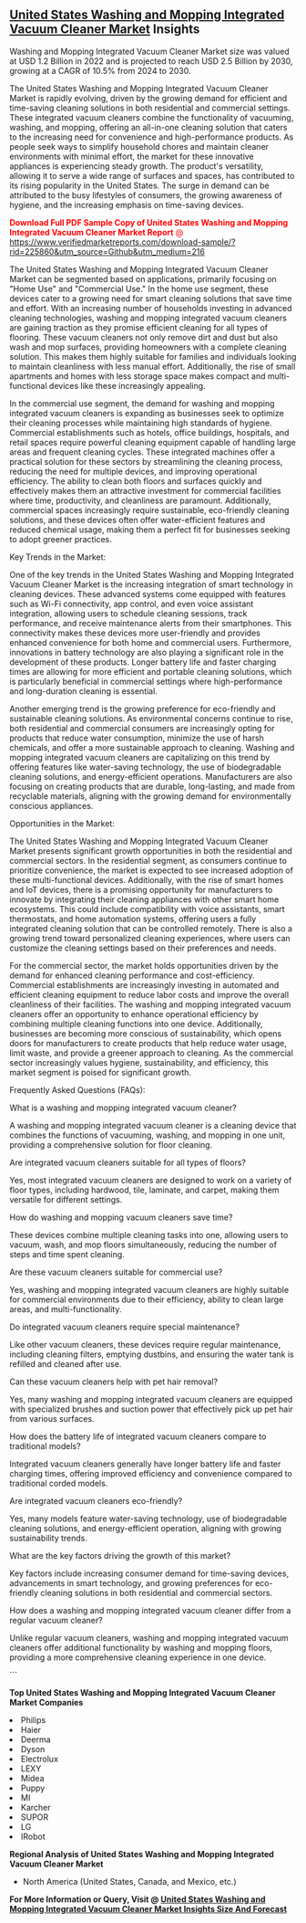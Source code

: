 <h2><a href="https://www.verifiedmarketreports.com/download-sample/?rid=225860&amp;utm_source=Github&amp;utm_medium=216" target="_blank">United States Washing and Mopping Integrated Vacuum Cleaner Market</a> Insights</h2><p>Washing and Mopping Integrated Vacuum Cleaner Market size was valued at USD 1.2 Billion in 2022 and is projected to reach USD 2.5 Billion by 2030, growing at a CAGR of 10.5% from 2024 to 2030.</p><p><p>The United States Washing and Mopping Integrated Vacuum Cleaner Market is rapidly evolving, driven by the growing demand for efficient and time-saving cleaning solutions in both residential and commercial settings. These integrated vacuum cleaners combine the functionality of vacuuming, washing, and mopping, offering an all-in-one cleaning solution that caters to the increasing need for convenience and high-performance products. As people seek ways to simplify household chores and maintain cleaner environments with minimal effort, the market for these innovative appliances is experiencing steady growth. The product's versatility, allowing it to serve a wide range of surfaces and spaces, has contributed to its rising popularity in the United States. The surge in demand can be attributed to the busy lifestyles of consumers, the growing awareness of hygiene, and the increasing emphasis on time-saving devices.<p><span class=""><span style="color: #ff0000;"><strong>Download Full PDF Sample Copy of United States Washing and Mopping Integrated Vacuum Cleaner Market Report</strong> @ </span><a href="https://www.verifiedmarketreports.com/download-sample/?rid=225860&amp;utm_source=Github&amp;utm_medium=216" target="_blank">https://www.verifiedmarketreports.com/download-sample/?rid=225860&amp;utm_source=Github&amp;utm_medium=216</a></span></p></p><p>The United States Washing and Mopping Integrated Vacuum Cleaner Market can be segmented based on applications, primarily focusing on "Home Use" and "Commercial Use." In the home use segment, these devices cater to a growing need for smart cleaning solutions that save time and effort. With an increasing number of households investing in advanced cleaning technologies, washing and mopping integrated vacuum cleaners are gaining traction as they promise efficient cleaning for all types of flooring. These vacuum cleaners not only remove dirt and dust but also wash and mop surfaces, providing homeowners with a complete cleaning solution. This makes them highly suitable for families and individuals looking to maintain cleanliness with less manual effort. Additionally, the rise of small apartments and homes with less storage space makes compact and multi-functional devices like these increasingly appealing. <p>In the commercial use segment, the demand for washing and mopping integrated vacuum cleaners is expanding as businesses seek to optimize their cleaning processes while maintaining high standards of hygiene. Commercial establishments such as hotels, office buildings, hospitals, and retail spaces require powerful cleaning equipment capable of handling large areas and frequent cleaning cycles. These integrated machines offer a practical solution for these sectors by streamlining the cleaning process, reducing the need for multiple devices, and improving operational efficiency. The ability to clean both floors and surfaces quickly and effectively makes them an attractive investment for commercial facilities where time, productivity, and cleanliness are paramount. Additionally, commercial spaces increasingly require sustainable, eco-friendly cleaning solutions, and these devices often offer water-efficient features and reduced chemical usage, making them a perfect fit for businesses seeking to adopt greener practices. <p>Key Trends in the Market:</p><p>One of the key trends in the United States Washing and Mopping Integrated Vacuum Cleaner Market is the increasing integration of smart technology in cleaning devices. These advanced systems come equipped with features such as Wi-Fi connectivity, app control, and even voice assistant integration, allowing users to schedule cleaning sessions, track performance, and receive maintenance alerts from their smartphones. This connectivity makes these devices more user-friendly and provides enhanced convenience for both home and commercial users. Furthermore, innovations in battery technology are also playing a significant role in the development of these products. Longer battery life and faster charging times are allowing for more efficient and portable cleaning solutions, which is particularly beneficial in commercial settings where high-performance and long-duration cleaning is essential.<p>Another emerging trend is the growing preference for eco-friendly and sustainable cleaning solutions. As environmental concerns continue to rise, both residential and commercial consumers are increasingly opting for products that reduce water consumption, minimize the use of harsh chemicals, and offer a more sustainable approach to cleaning. Washing and mopping integrated vacuum cleaners are capitalizing on this trend by offering features like water-saving technology, the use of biodegradable cleaning solutions, and energy-efficient operations. Manufacturers are also focusing on creating products that are durable, long-lasting, and made from recyclable materials, aligning with the growing demand for environmentally conscious appliances.<p>Opportunities in the Market:</p><p>The United States Washing and Mopping Integrated Vacuum Cleaner Market presents significant growth opportunities in both the residential and commercial sectors. In the residential segment, as consumers continue to prioritize convenience, the market is expected to see increased adoption of these multi-functional devices. Additionally, with the rise of smart homes and IoT devices, there is a promising opportunity for manufacturers to innovate by integrating their cleaning appliances with other smart home ecosystems. This could include compatibility with voice assistants, smart thermostats, and home automation systems, offering users a fully integrated cleaning solution that can be controlled remotely. There is also a growing trend toward personalized cleaning experiences, where users can customize the cleaning settings based on their preferences and needs.<p>For the commercial sector, the market holds opportunities driven by the demand for enhanced cleaning performance and cost-efficiency. Commercial establishments are increasingly investing in automated and efficient cleaning equipment to reduce labor costs and improve the overall cleanliness of their facilities. The washing and mopping integrated vacuum cleaners offer an opportunity to enhance operational efficiency by combining multiple cleaning functions into one device. Additionally, businesses are becoming more conscious of sustainability, which opens doors for manufacturers to create products that help reduce water usage, limit waste, and provide a greener approach to cleaning. As the commercial sector increasingly values hygiene, sustainability, and efficiency, this market segment is poised for significant growth.<p>Frequently Asked Questions (FAQs):</p><p>What is a washing and mopping integrated vacuum cleaner?</p><p>A washing and mopping integrated vacuum cleaner is a cleaning device that combines the functions of vacuuming, washing, and mopping in one unit, providing a comprehensive solution for floor cleaning.</p><p>Are integrated vacuum cleaners suitable for all types of floors?</p><p>Yes, most integrated vacuum cleaners are designed to work on a variety of floor types, including hardwood, tile, laminate, and carpet, making them versatile for different settings.</p><p>How do washing and mopping vacuum cleaners save time?</p><p>These devices combine multiple cleaning tasks into one, allowing users to vacuum, wash, and mop floors simultaneously, reducing the number of steps and time spent cleaning.</p><p>Are these vacuum cleaners suitable for commercial use?</p><p>Yes, washing and mopping integrated vacuum cleaners are highly suitable for commercial environments due to their efficiency, ability to clean large areas, and multi-functionality.</p><p>Do integrated vacuum cleaners require special maintenance?</p><p>Like other vacuum cleaners, these devices require regular maintenance, including cleaning filters, emptying dustbins, and ensuring the water tank is refilled and cleaned after use.</p><p>Can these vacuum cleaners help with pet hair removal?</p><p>Yes, many washing and mopping integrated vacuum cleaners are equipped with specialized brushes and suction power that effectively pick up pet hair from various surfaces.</p><p>How does the battery life of integrated vacuum cleaners compare to traditional models?</p><p>Integrated vacuum cleaners generally have longer battery life and faster charging times, offering improved efficiency and convenience compared to traditional corded models.</p><p>Are integrated vacuum cleaners eco-friendly?</p><p>Yes, many models feature water-saving technology, use of biodegradable cleaning solutions, and energy-efficient operation, aligning with growing sustainability trends.</p><p>What are the key factors driving the growth of this market?</p><p>Key factors include increasing consumer demand for time-saving devices, advancements in smart technology, and growing preferences for eco-friendly cleaning solutions in both residential and commercial sectors.</p><p>How does a washing and mopping integrated vacuum cleaner differ from a regular vacuum cleaner?</p><p>Unlike regular vacuum cleaners, washing and mopping integrated vacuum cleaners offer additional functionality by washing and mopping floors, providing a more comprehensive cleaning experience in one device.</p>```</p><p><strong>Top United States Washing and Mopping Integrated Vacuum Cleaner Market Companies</strong></p><div data-test-id=""><p><li>Philips</li><li> Haier</li><li> Deerma</li><li> Dyson</li><li> Electrolux</li><li> LEXY</li><li> Midea</li><li> Puppy</li><li> MI</li><li> Karcher</li><li> SUPOR</li><li> LG</li><li> IRobot</li></p><div><strong>Regional Analysis of&nbsp;United States Washing and Mopping Integrated Vacuum Cleaner Market</strong></div><ul><li dir="ltr"><p dir="ltr">North America&nbsp;(United States, Canada, and Mexico, etc.)</p></li></ul><p><strong>For More Information or Query, Visit @&nbsp;</strong><strong><a href="https://www.verifiedmarketreports.com/product/washing-and-mopping-integrated-vacuum-cleaner-market/?utm_source=Github&amp;utm_medium=216" target="_blank">United States Washing and Mopping Integrated Vacuum Cleaner Market Insights Size And Forecast</a></strong></p></div>
